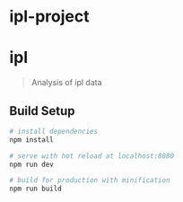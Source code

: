 # ipl-project

# ipl

> Analysis of ipl data

## Build Setup

``` bash
# install dependencies
npm install

# serve with hot reload at localhost:8080
npm run dev

# build for production with minification
npm run build


